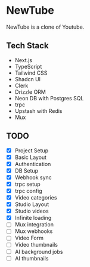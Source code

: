 # NewTube

NewTube is a clone of Youtube.

## Tech Stack

- Next.js
- TypeScript
- Tailwind CSS
- Shadcn UI
- Clerk
- Drizzle ORM
- Neon DB with Postgres SQL
- trpc
- Upstash with Redis
- Mux

## TODO

- [x] Project Setup
- [x] Basic Layout
- [x] Authentication
- [x] DB Setup
- [x] Webhook sync
- [x] trpc setup
- [x] trpc config
- [x] Video categories
- [x] Studio Layout
- [x] Studio videos
- [x] Infinite loading
- [ ] Mux integration
- [ ] Mux webhooks
- [ ] Video Form
- [ ] Video thumbnails
- [ ] AI background jobs
- [ ] AI thumbnails
